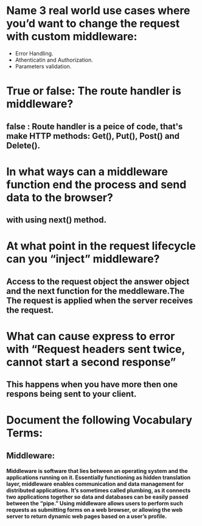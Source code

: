 # Name 3 real world use cases where you’d want to change the request with custom middleware:
- Error Handling.
- Athenticatin and Authorization.
- Parameters validation.


# True or false: The route handler is middleware?
## false :  Route handler is a peice of code, that's make HTTP methods: Get(), Put(), Post() and Delete().

# In what ways can a middleware function end the process and send data to the browser?
## with using next() method.

# At what point in the request lifecycle can you “inject” middleware?
## Access to the request object  the answer object and the next function for the meddleware.The The request is applied when the server receives the request.


# What can cause express to error with “Request headers sent twice, cannot start a second response”
## This happens when you have more then one respons being sent to your client.

# Document the following Vocabulary Terms:
## Middleware:
#### Middleware is software that lies between an operating system and the applications running on it. Essentially functioning as hidden translation layer, middleware enables communication and data management for distributed applications. It’s sometimes called plumbing, as it connects two applications together so data and databases can be easily passed between the “pipe.” Using middleware allows users to perform such requests as submitting forms on a web browser, or allowing the web server to return dynamic web pages based on a user’s profile.

